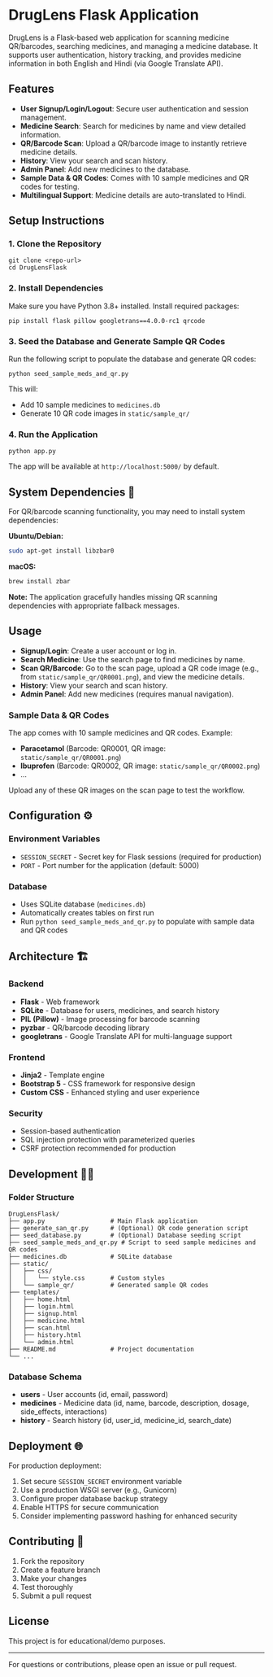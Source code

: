 
# DrugLens Flask Application

DrugLens is a Flask-based web application for scanning medicine QR/barcodes, searching medicines, and managing a medicine database. It supports user authentication, history tracking, and provides medicine information in both English and Hindi (via Google Translate API).


## Features

- **User Signup/Login/Logout**: Secure user authentication and session management.
- **Medicine Search**: Search for medicines by name and view detailed information.
- **QR/Barcode Scan**: Upload a QR/barcode image to instantly retrieve medicine details.
- **History**: View your search and scan history.
- **Admin Panel**: Add new medicines to the database.
- **Sample Data & QR Codes**: Comes with 10 sample medicines and QR codes for testing.
- **Multilingual Support**: Medicine details are auto-translated to Hindi.


## Setup Instructions

### 1. Clone the Repository

```
git clone <repo-url>
cd DrugLensFlask
```

### 2. Install Dependencies

Make sure you have Python 3.8+ installed. Install required packages:

```
pip install flask pillow googletrans==4.0.0-rc1 qrcode
```

### 3. Seed the Database and Generate Sample QR Codes

Run the following script to populate the database and generate QR codes:

```
python seed_sample_meds_and_qr.py
```

This will:
- Add 10 sample medicines to `medicines.db`
- Generate 10 QR code images in `static/sample_qr/`

### 4. Run the Application

```
python app.py
```

The app will be available at `http://localhost:5000/` by default.

## System Dependencies 🔧

For QR/barcode scanning functionality, you may need to install system dependencies:

**Ubuntu/Debian:**
```bash
sudo apt-get install libzbar0
```

**macOS:**
```bash
brew install zbar
```

**Note:** The application gracefully handles missing QR scanning dependencies with appropriate fallback messages.


## Usage

- **Signup/Login**: Create a user account or log in.
- **Search Medicine**: Use the search page to find medicines by name.
- **Scan QR/Barcode**: Go to the scan page, upload a QR code image (e.g., from `static/sample_qr/QR0001.png`), and view the medicine details.
- **History**: View your search and scan history.
- **Admin Panel**: Add new medicines (requires manual navigation).

### Sample Data & QR Codes

The app comes with 10 sample medicines and QR codes. Example:

- **Paracetamol** (Barcode: QR0001, QR image: `static/sample_qr/QR0001.png`)
- **Ibuprofen** (Barcode: QR0002, QR image: `static/sample_qr/QR0002.png`)
- ...

Upload any of these QR images on the scan page to test the workflow.

## Configuration ⚙️

### Environment Variables
- `SESSION_SECRET` - Secret key for Flask sessions (required for production)
- `PORT` - Port number for the application (default: 5000)


### Database
- Uses SQLite database (`medicines.db`)
- Automatically creates tables on first run
- Run `python seed_sample_meds_and_qr.py` to populate with sample data and QR codes

## Architecture 🏗️

### Backend
- **Flask** - Web framework
- **SQLite** - Database for users, medicines, and search history
- **PIL (Pillow)** - Image processing for barcode scanning
- **pyzbar** - QR/barcode decoding library
- **googletrans** - Google Translate API for multi-language support

### Frontend
- **Jinja2** - Template engine
- **Bootstrap 5** - CSS framework for responsive design
- **Custom CSS** - Enhanced styling and user experience

### Security
- Session-based authentication
- SQL injection protection with parameterized queries
- CSRF protection recommended for production

## Development 👩‍💻


### Folder Structure
```
DrugLensFlask/
├── app.py                  # Main Flask application
├── generate_san_qr.py      # (Optional) QR code generation script
├── seed_database.py        # (Optional) Database seeding script
├── seed_sample_meds_and_qr.py # Script to seed sample medicines and QR codes
├── medicines.db            # SQLite database
├── static/
│   ├── css/
│   │   └── style.css       # Custom styles
│   └── sample_qr/          # Generated sample QR codes
├── templates/
│   ├── home.html
│   ├── login.html
│   ├── signup.html
│   ├── medicine.html
│   ├── scan.html
│   ├── history.html
│   └── admin.html
├── README.md               # Project documentation
└── ...
```

### Database Schema
- **users** - User accounts (id, email, password)
- **medicines** - Medicine data (id, name, barcode, description, dosage, side_effects, interactions)
- **history** - Search history (id, user_id, medicine_id, search_date)

## Deployment 🌐

For production deployment:

1. Set secure `SESSION_SECRET` environment variable
2. Use a production WSGI server (e.g., Gunicorn)
3. Configure proper database backup strategy
4. Enable HTTPS for secure communication
5. Consider implementing password hashing for enhanced security

## Contributing 🤝

1. Fork the repository
2. Create a feature branch
3. Make your changes
4. Test thoroughly
5. Submit a pull request


## License

This project is for educational/demo purposes.

---

For questions or contributions, please open an issue or pull request.